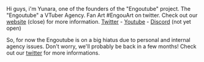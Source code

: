 Hi guys, i'm Yunara, one of the founders of the "Engoutube" project.
The "Engoutube" a VTuber Agency. Fan Art #EngouArt on twitter. Check out our [website]() (close) for more information.
[Twitter](https://twitter.com/engoutube) - [Youtube](https://www.youtube.com/channel/UCC7iXFzbKEsuTRDlF2trICQ) - [Discord]() (not yet open)

So, for now the Engoutube is on a big hiatus due to personal and internal agency issues. Don't worry, we'll probably be back in a few months! Check out our [twitter](https://twitter.com/engoutube) for more informations.


<!---
YunaraD0ki/YunaraD0ki is a ✨ special ✨ repository because its `README.md` (this file) appears on your GitHub profile.
You can click the Preview link to take a look at your changes.
--->
